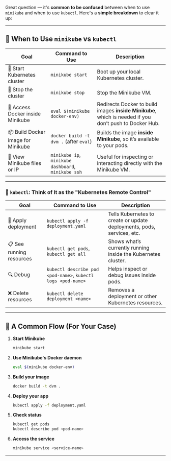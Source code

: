Great question — it's **common to be confused** between when to use `minikube` and when to use `kubectl`. Here's a **simple breakdown** to clear it up:

---

## 🧭 When to Use `minikube` vs `kubectl`

| Goal                               | Command to Use                                      | Description                                                                                            |
| ---------------------------------- | --------------------------------------------------- | ------------------------------------------------------------------------------------------------------ |
| 🚀 Start Kubernetes cluster        | `minikube start`                                    | Boot up your local Kubernetes cluster.                                                                 |
| 🛑 Stop the cluster                | `minikube stop`                                     | Stop the Minikube VM.                                                                                  |
| 🔄 Access Docker inside Minikube   | `eval $(minikube docker-env)`                       | Redirects Docker to build images **inside Minikube**, which is needed if you don’t push to Docker Hub. |
| 📦 Build Docker image for Minikube | `docker build -t dvm .` (after `eval`)              | Builds the image **inside Minikube**, so it’s available to your pods.                                  |
| 📁 View Minikube files or IP       | `minikube ip`, `minikube dashboard`, `minikube ssh` | Useful for inspecting or interacting directly with the Minikube VM.                                    |

---

### 🧰 `kubectl`: Think of It as the "Kubernetes Remote Control"

| Goal                     | Command to Use                                               | Description                                                            |
| ------------------------ | ------------------------------------------------------------ | ---------------------------------------------------------------------- |
| 🧱 Apply deployment      | `kubectl apply -f deployment.yaml`                           | Tells Kubernetes to create or update deployments, pods, services, etc. |
| 📋 See running resources | `kubectl get pods`, `kubectl get all`                        | Shows what’s currently running inside the Kubernetes cluster.          |
| 🔍 Debug                 | `kubectl describe pod <pod-name>`, `kubectl logs <pod-name>` | Helps inspect or debug issues inside pods.                             |
| ❌ Delete resources       | `kubectl delete deployment <name>`                           | Removes a deployment or other Kubernetes resources.                    |

---

## 🧪 A Common Flow (For Your Case)

1. **Start Minikube**

   ```bash
   minikube start
   ```

2. **Use Minikube's Docker daemon**

   ```bash
   eval $(minikube docker-env)
   ```

3. **Build your image**

   ```bash
   docker build -t dvm .
   ```

4. **Deploy your app**

   ```bash
   kubectl apply -f deployment.yaml
   ```

5. **Check status**

   ```bash
   kubectl get pods
   kubectl describe pod <pod-name>
   ```

6. **Access the service**

   ```bash
   minikube service <service-name>
   ```

---

